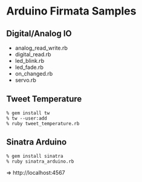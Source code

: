 # Arduino Firmata Samples

Digital/Analog IO
-----------------
- analog_read_write.rb
- digital_read.rb
- led_blink.rb
- led_fade.rb
- on_changed.rb
- servo.rb


Tweet Temperature
-----------------

    % gem install tw
    % tw --user:add
    % ruby tweet_temperature.rb


Sinatra Arduino
---------------

    % gem install sinatra
    % ruby sinatra_arduino.rb

=> http://localhost:4567
